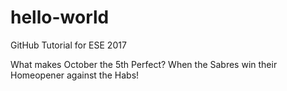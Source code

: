 # hello-world
GitHub Tutorial for ESE 2017

What makes October the 5th Perfect? When the Sabres win their Homeopener against the Habs!
